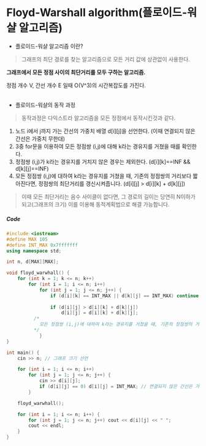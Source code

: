 Floyd-Warshall algorithm(플로이드-워샬 알고리즘)
===========

- 플로이드-워샬 알고리즘 이란?
> 그래프의 최단 경로를 찾는 알고리즘으로 모든 거리 값에 상관없이 사용한다. 

**그래프에서 모든 정점 사이의 최단거리를 모두 구하는 알고리즘.**
<br>

정점 개수 V, 간선 개수 E 일때 O(V^3)의 시간복잡도를 가진다.
<br>
<br>
- 플로이드-워샬의 동작 과정

> 동작과정은 다익스트라 알고리즘을 모든 정점에서 동작시킨것과 같다.

1. 노드 i에서 j까지 가는 간선의 가중치 배열 d[i][j]을 선언한다. (이때 연결되지 않은 간선은 가중치 무한대) 
2. 3중 for문을 이용하여 모든 정점쌍 (i,j)에 대해 k라는 경유지를 거쳤을 때를 확인한다.
3. 정점쌍 (i,j)가 k라는 경유지를 거치지 않은 경우는 제외한다. (d[i][k]==INF && d[k][j]==INF)
4. 모든 정점쌍 (i,j)에 대하여 k라는 경유지를 거쳤을 때, 기존의 정점쌍의 거리보다 짧아진다면, 정점쌍의 최단거리를 갱신시켜줍니다. (d[i][j] > d[i][k] + d[k][j])
> 이때 모든 최단거리는 음수 사이클이 없다면, 그 경로의 길이는 당연히 N이하가 되고(그래프의 크기) 이를 이용해 동적계획법으로 해결 가능합니다.

##### Code

```c++
#include <iostream>
#define MAX 105
#define INT_MAX 0x7fffffff
using namespace std;

int n, d[MAX][MAX];

void floyd_warwhall() {
	for (int k = 1; k <= n; k++)
		for (int i = 1; i <= n; i++)
			for (int j = 1; j <= n; j++) {
				if (d[i][k] == INT_MAX || d[k][j] == INT_MAX) continue; // 정점쌍 (i,j)가 k라는 경유지를 거치지 않은 경우는 제외
        
				if (d[i][j] > d[i][k] + d[k][j])
					d[i][j] = d[i][k] + d[k][j];  
          /*
            모든 정점쌍 (i,j)에 대하여 k라는 경유지를 거쳤을 때, 기존의 정점쌍의 거리보다 짧아진다면, 정점쌍의 최단거리를 갱신
          */ 
			}
}

int main() {
	cin >> n; // 그래프 크기 선언

	for (int i = 1; i <= n; i++)
		for (int j = 1; j <= n; j++) {
			cin >> d[i][j];
			if (d[i][j] == 0) d[i][j] = INT_MAX; // 연결되지 않은 간선은 가중치 INF
		}

	floyd_warwhall();

	for (int i = 1; i <= n; i++) {
		for (int j = 1; j <= n; j++) cout << d[i][j] << " ";
		cout << endl;
	}
}


```
